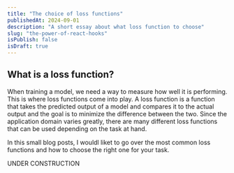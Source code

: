 ```yaml
---
title: "The choice of loss functions"
publishedAt: 2024-09-01
description: "A short essay about what loss function to choose"
slug: "the-power-of-react-hooks"
isPublish: false
isDraft: true
---
```


## What is a loss function?

When training a  model, we need a way to measure how well it is performing. This is where loss functions come into play. A loss function is a function that takes the predicted output of a model and compares it to the actual output and the goal is to minimize the difference between the two. Since the application domain varies greatly, there are many different loss functions that can be used depending on the task at hand.

In this small blog posts, I wouldl liket to go over the most common loss functions and how to choose the right one for your task.


UNDER CONSTRUCTION

[multae requirit primi]: http://heu.io/
[si]: http://infelixlucina.net/mutati
